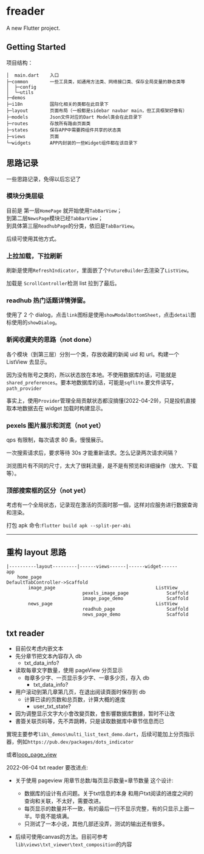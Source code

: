 # freader

A new Flutter project.

## Getting Started

项目结构：

```
│  main.dart    入口
├─common        一些工具类，如通用方法类、网络接口类、保存全局变量的静态类等
│  ├─config
│  └─utils
├─demos
├─i18n          国际化相关的类都在此目录下
├─layout        页面布局（一般都是sidebar navbar main，但工具框架好像有）
├─models        Json文件对应的Dart Model类会在此目录下
├─routes        存放所有路由页面类
├─states        保存APP中需要跨组件共享的状态类
├─views         页面
└─widgets       APP内封装的一些Widget组件都在该目录下
```

## 思路记录

一些思路记录，免得以后忘记了

### 模块分类层级

目前是 第一层`HomePage` 就开始使用`TabBarView`；  
到第二层`NewsPage`模块已经`TabBarView`；  
到具体第三层`ReadhubPage`的分类，依旧是`TabBarView`。

后续可使用其他方式。

### 上拉加载，下拉刷新

刷新是使用`RefreshIndicator`，里面嵌了个`FutureBuilder`去渲染了`ListView`。

加载是 `ScrollController`检测 list 拉到了最后。

### readhub 热门话题详情弹窗。

使用了 2 个 dialog，点击`link`图标是使用`showModalBottomSheet`，点击`detail`图标使用的`showDialog`。

### 新闻收藏夹的思路（not done）

各个模块（到第三层）分別一个类，存放收藏的新闻 uid 和 url。构建一个 ListView 去显示。

因为没有账号之类的，所以状态放在本地。不使用数据库的话，可能就是`shared_preferences`。要本地数据库的话，可能是`sqflite`.要文件读写，`path_provider`

事实上，使用`Provider`管理全局贡献状态都沒搞懂(2022-04-29)，只是投机直接取本地数据去在 widget 加载时构建显示。

### pexels 图片展示和浏览（not yet）

qps 有限制，每次请求 80 条，慢慢展示。

一次搜索请求后，要求等待 30s 才能重新请求。怎么记录两次请求间隔？

浏览图片有不同的尺寸，太大了很耗流量，是不是有预览和详细操作（放大、下载等）。

### 顶部搜索框的区分（not yet）

考虑有一个全局状态，记录现在激活的页面时那一個，这样对应服务进行数据查询和渲染。

打包 apk 命令:`flutter build apk --split-per-abi`

---

## 重构 layout 思路

```
|----------layout---------|------views------|------widget------
app
    home_page                                       DefaultTabController->Scaffold
        image_page                                     ListView
                            pexels_image_page              Scaffold
                            image_page_demo                Scaffold
        news_page                                      ListView
                            readhub_page                   Scaffold
                            news_page_demo                 Scaffold

```

## txt reader

- 目前仅考虑内嵌文本
- 先分章节把文本內容存入 db
  - txt_data_info?
- 读取每章文字数量，使用 pageView 分页显示
  - 毎章多少字、一页显示多少字、一章多少页，存入 db
    - txt_data_info?
- 用户滚动到第几章第几页，在退出阅读頁面时保存到 db
  - 计算已读的页数和总页数，计算大概的進度
    - user_txt_state?
- 因为调整显示文字大小會改變页数，會影響数据库數據，暂时不让改
- 書簽关联页码等，先不弄跳轉，只是读取数据库中章节信息而已

實現主要参考`lib\_demos\multi_list_text_demo.dart`，后续可能加上分页指示器，例如`https://pub.dev/packages/dots_indicator`

或者[loop_page_view](https://pub.dev/packages/loop_page_view)

2022-06-04 txt reader 要改进点:
- 关于使用 pageview 用章节总数/每页显示数量=章节数量 这个设计:
  - 数据库的设计有点问题。关于txt信息的本身 和用户txt阅读的进度之间的查询和关联，不太好，需要改进。
  - 每页显示的数量并不一致，有的最后一行不显示完整，有的只显示上面一半。毕竟不能填满。
  - 只测试了一本小说，其他几部还没弄，测试的输出还有很多。

- 后续可使用canvas的方法。目前可参考`lib\views\txt_viewer\text_composition`的内容
